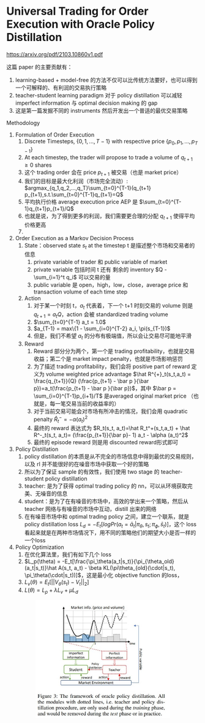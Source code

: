 # Universal Trading for Order Execution with Oracle Policy Distillation

https://arxiv.org/pdf/2103.10860v1.pdf

这篇 paper 的主要贡献有：
1. learning-based + model-free 的方法不仅可以比传统方法要好，也可以得到一个可解释的、有利润的交易执行策略
2. teacher-student learning paradigm 对于 policy distillation 可以减轻 imperfect information 与 optimal decision making 的 gap
3. 这是第一篇发掘不同的 instruments 然后开发出一个普适的最优交易策略

Methodology
1. Formulation of Order Execution
    1. Discrete Timesteps, $\{0,1,...,T-1\}$ with respective price $\{p_0, p_1, ..., p_{T-1}\}$
    2. At each timestep, the trader will propose to trade a volume of $q_{t+1} \geq 0$ shares
    3. 这个 trading order 会在 price $p_{t+1}$ 被交易（也是 market price）
    4. 我们的目标是最大化利润（市场完全流动）: $argmax_{q_1,q_2,...,q_T}\sum_{t=0}^{T-1}(q_{t+1} p_{t+1},s.t.\sum_{t=0}^{T-1}q_{t+1}=Q$
    5. 平均执行价格 average execution price AEP 是 $\sum_{t=0}^{T-1}q_{t+1}p_{t+1}/Q$
    6. 也就是说，为了得到更多的利润，我们需要更合理的分配 $q_{t+1}$ 使得平均价格更高
    7. 
2. Order Execution as a Markov Decision Process
    1. State：observed state $s_t$ at the timestep t 是描述整个市场和交易者的信息
        1. private variable of trader 和 public variable of market
        2. private variable 包括时间 t 还有 剩余的 inventory $Q - \sum_{i=1}^t q_i$ 可以交易的量
        3. public variable 是 open，high，low，close，average price 和 transaction volume of each time step
    2. Action
        1. 对于某一个时刻 t，$a_t$ 代表着，下一个 t+1 时刻交易的 volume 则是 $q_{t+1} = a_t Q$，action 会被 standardized trading volume
        2. $\sum_{t=0}^{T-1} a_t = 1.0$
        3. $a_{T-1} = max\{1 - \sum_{i=0}^{T-2} a_i, \pi(s_{T-1})$
        4. 但是，我们不希望 $a_t$ 的分布有极端值，所以会让交易尽可能地平滑
    3. Reward
        1. Reward 部分分为两个，第一个是 trading profitability，也就是交易收益；第二个是 market impact penalty，也就是市场影响惩罚
        2. 为了描述 trading profitability，我们会将 positive part of reward 定义为 volume weighted price advantage $\hat R^{+}_t(s_t,a_t) = \frac{q_{t+1}}{Q} (\frac{p_{t+1} - \bar p }{\bar p})=a_t(\frac{p_{t+1} - \bar p }{\bar p})$，其中 $\bar p = \sum_{i=0}^{T-1}p_{i+1}/T$ 是averaged original market price （也就是，每一笔交易当前的收益率的）
        3. 对于当前交易可能会对市场有所冲击的情况，我们会用 quadratic penalty $\hat R^-_t=-\alpha (a_t)^2$
        4. 最终的 reward 表达式为 $R_t(s_t, a_t)=\hat R_t^+(s_t,a_t) + \hat R^-_t(s_t, a_t)= (\frac{p_{t+1}}{\bar p}- 1) a_t - \alpha (a_t)^2$
        5. 最终的 episode reward 则是用 discounted reward形式即可
3. Policy Distillation
    1. policy distillation 的本质是从不完全的市场信息中得到最优的交易规则，以及 rl 并不能很好的在噪音市场中获取一个好的策略
    2. 所以为了保证 sample 的有效性，我们使用 two stage 的 teacher-student policy distillation
    3. teacher: 是为了获得 optimal trading policy 的 nn，可以从环境获取完美、无噪音的信息
    4. student：是为了在有噪音的市场中，高效的学出来一个策略，然后从 teacher 网络与有噪音的市场中互动，distill 出来的网络
    5. 在有噪音市场中和 optimal trading policy 之间，建立一个联系，就是 policy distillation loss $L_d = -E_t[log Pr(a_t=\bar a_t|\pi_\theta, s_t;\pi_\phi, \bar s_t)]$，这个 loss 看起来就是在两种市场情况下，用不同的策略他们的期望大小是否一样的一个loss
4. Policy Optimization
    1. 在优化算法里，我们有如下几个 loss
    2. $L_p(\theta) = -E_t[\frac{\pi_\theta(a_t|s_t)}{\pi_{\theta_old}(a_t|s_t)}\hat A(s_t, a_t) - \beta KL(\pi\theta_{old}(\cdot|s_t), \pi_\theta(\cdot|s_t))]$，这是最小化 objective function 的loss，
    3. $L_v(\theta) = E_t[||V_\theta(s_t) - V_t||_2]$  
    4. $L(\theta) = L_p + \lambda L_v + \mu L_d$
    

<div align=center><img src="../Files/policydistillation.jpg" width=70%></div>


